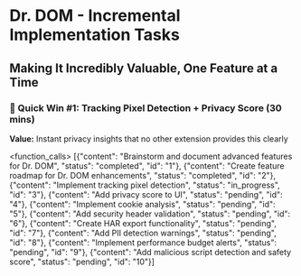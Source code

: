 # Dr. DOM - Incremental Implementation Tasks
## Making It Incredibly Valuable, One Feature at a Time

### 🎯 Quick Win #1: Tracking Pixel Detection + Privacy Score (30 mins)
**Value:** Instant privacy insights that no other extension provides this clearly

<function_calls>
<invoke name="TodoWrite">
<parameter name="todos">[{"content": "Brainstorm and document advanced features for Dr. DOM", "status": "completed", "id": "1"}, {"content": "Create feature roadmap for Dr. DOM enhancements", "status": "completed", "id": "2"}, {"content": "Implement tracking pixel detection", "status": "in_progress", "id": "3"}, {"content": "Add privacy score to UI", "status": "pending", "id": "4"}, {"content": "Implement cookie analysis", "status": "pending", "id": "5"}, {"content": "Add security header validation", "status": "pending", "id": "6"}, {"content": "Create HAR export functionality", "status": "pending", "id": "7"}, {"content": "Add PII detection warnings", "status": "pending", "id": "8"}, {"content": "Implement performance budget alerts", "status": "pending", "id": "9"}, {"content": "Add malicious script detection and safety score", "status": "pending", "id": "10"}]